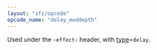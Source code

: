 ```yaml
---
layout: "sfz/opcode"
opcode_name: "delay_moddepth"
---
```

Used under the `‹effect›` header, with [type]=`delay`.

[type]: type#delay
